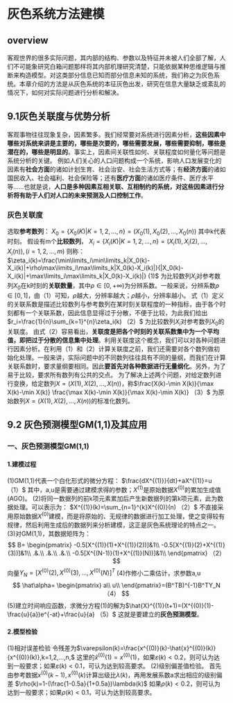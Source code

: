# 灰色系统方法建模

## overview

客观世界的很多实际问题，其内部的结构、参数以及特征并未被人们全部了解，人们不可能象研究白箱问题那样将其内部机理研究清楚，只能依据某种思维逻辑与推断来构造模型。对这类部分信息已知而部分信息未知的系统，我们称之为灰色系统。本章介绍的方法是从灰色系统的本征灰色出发，研究在信息大量缺乏或紊乱的情况下，如何对实际问题进行分析和解决。

## 9.1灰色关联度与优势分析

客观事物往往现象复杂，因素繁多。我们经常要对系统进行因素分析，**这些因素中哪些对系统来讲是主要的，哪些是次要的，哪些需要发展，哪些需要抑制，哪些是潜在的，哪些是明显的**。事实上，因素间关联性如何、关联程度如何量化等问题是系统分析的关键。
例如人们关心的人口问题构成一个系统，影响人口发展变化的因素有**社会方面**的诸如计划生育、社会治安、社会生活方式等；有**经济方面**的诸如国民收入、社会福利、社会保险等；还有**医疗方面**的诸如医疗条件、医疗水平等……也就是说，**人口是多种因素互相关联、互相制约的系统，对这些因素进行分析将有助于人们对人口的未来预测及人口控制工作**。


### 灰色关联度

选取**参考数列**：
$X_0=\{X_0(K)|K=1,2,...,n\}=(X_0(1),X_0(2),...,X_0(n))$
其中k代表时刻。
假设有m个**比较数列**，
$X_i=\{X_i(K)|K=1,2,...,n\}=(X_i(1),X_i(2),...,X_i(n)),(i=1,2,...,m)$
则称：
$\zeta_i(k)=\frac{\min\limits_i\min\limits_k|X_0(k)-X_i(k)|+\rho\max\limits_i\max\limits_k|X_0(k)-X_i(k)|}{|X_0(k)-X_i(k)|+\max\limits_i\max\limits_k|X_0(k)-X_i(k)|} (1)$
为比较数列$X_i$对参考数列$X_0$在k时刻的**关联数量**，其中$\rho\in[0,+\infty)$为分辨系数。一般来说，分辨系数$\rho\in[0,1]$，由（1）可知，$\rho$越大，分辨率越大；$\rho$越小，分辨率越小。
式（1）定义的关联系数是描述比较数列与参考数列在某时刻关联程度的一种指标，由于各个时刻都有一个关联系数，因此信息显得过于分散，不便于比较，为此我们给出
$r_i=\frac{1}{n}\sum_{k=1}^{n}\zeta_i(k) （2）$
为比较数列$X_i$对参考数列$X_0$的关联度。
由式（2）容易看出，**关联度是把各个时刻的关联系数集中为一个平均值，即把过于分散的信息集中处理**。利用关联度这个概念，我们可以对各种问题进行因素分析。在利用（1）和（2）计算关联度之前，我们还需要对各个数列做初始化处理。一般来讲，实际问题中的不同数列往往具有不同的量纲，而我们在计算关联系数时，要求量纲要相同。因此**要首先对各种数据进行无量纲化**。另外，为了易于比较，要求所有数列有公共的交点。
为了解决上述两个问题，对给定数列进行变换，给定数列$X=(X(1),X(2),...,X(n))$，称$\frac{X(k)-\min X(k)}{\max X(k)-\min X(k)} \frac{\max X(k)-\min X(k)}{\max X(k)-\min X(k)} （3）$
为原始数列$X=(X(1),X(2),...,X(n))$的标准化数列。

## 9.2 灰色预测模型GM(1,1)及其应用

### 一、灰色预测模型GM(1,1)

#### 1.建模过程

(1)GM(1,1)代表一个白化形式的微分方程：
$\frac{dX^{(1)}}{dt}+aX^{(1)}=u （1）$
其中，a,u是需要通过建模求得的参数；$X^{(1)}$是原始数据$X^{(0)}$的累加生成值(AGO)。
(2)将同一数据列的前k项元素累加后产生新数据列的第k项元素，此为数据处理。可以表示为：
$X^{(1)}(k)=\sum_{n=1}^{k}X^{(0)}(n) （2）$
不直接采用原始数据$X^{(0)}$建模，而是将原始的、无规律的数据进行加工处理，使之变得较有规律，然后利用生成后的数据列来分析建模，这正是灰色系统理论的特点之一。
(3)对GM(1,1)，其数据矩阵为：
$$
B=
\begin{pmatrix}
    -0.5[X^{(1)}(1)+X^{(1)}(2))]&1\\
    -0.5[X^{(1)}(2)+X^{(1)}(3))]&1\\
    .&.\\
    .&.\\
    .&.\\
    -0.5[X^{(N-1)}(1)+X^{(1)}(N))]&1\\
\end{pmatrix} （2）
$$
向量$Y_N=[X^{(0)}(2),X^{(0)}(3),...,X^{(0)}(N)]^T$
(4)作修小二乘估计，求参数a,u
$$
\hat\alpha=
\begin{pmatrix}
    a\\
    u\\
\end{pmatrix}=(B^TB)^{-1}B^TY_N （4）
$$
(5)建立时间响应函数，求微分方程(1)的解为$\hat{X}^{(1)}(t+1)=(X^{(0)}(1)-\frac{u}{a})e^{-at}+\frac{u}{a} （5）$
这就是要建立的**灰色预测模型**。

#### 2.模型检验

(1)相对误差检验
令残差为$\varepsilon(k)=\frac{x^{(0)}(k)-\hat{x}^{(0)}(k)}{x^{(0)}(k)},k=1,2,...,n,$
这里的$\hat{x}^{(0)}(1)=x^{(0)}(1)$，如果$\varepsilon(k)<0.2$，则可认为达到一般要求；如果$\varepsilon(k)<0.1$，可认为达到较高要求。
(2)级别偏差值检验。
首先由参考数据$x^{(0)}(k-1),x^{(0)}(k)$计算出级比$\lambda(k)$，再用发展系数a求出相应的级别偏差
$\rho(k)=1-(\frac{1-0.5a}{1+0.5a})\lambda(k)$
如果$\rho(k)<0.2$，则可认为达到一般要求；如果$\rho(k)<0.1$，可认为达到较高要求。